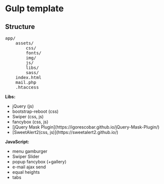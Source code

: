 # Gulp template

## Structure

<pre>
app/
    assets/
        css/
        fonts/
        img/
        js/
        libs/
        sass/
    index.html
    mail.php
    .htaccess
</pre>

<b>Libs:</b>

<ul>
    <li>jQuery (js)</li>
    <li>bootstrap-reboot (css)</li>
    <li>Swiper (css, js)</li>
    <li>fancybox (css, js)</li>
    <li>[jQuery Mask Plugin](https://igorescobar.github.io/jQuery-Mask-Plugin/) </li>
    <li>[SweetAlert2(css, js)](https://sweetalert2.github.io/)</li>
 </ul>

<b>JavaScript:</b>

<ul>
    <li>menu gamburger</li>
    <li>Swiper Slider</li>
    <li>popup fancybox (+gallery)</li>
    <li>e-mail ajax send</li>
    <li>equal heights</li>
    <li>tabs</li>
</ul>
